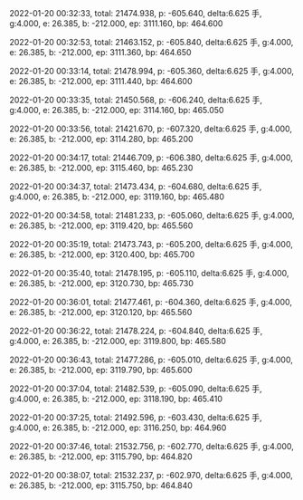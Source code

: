 2022-01-20 00:32:33, total: 21474.938, p: -605.640, delta:6.625 手, g:4.000, e: 26.385, b: -212.000, ep: 3111.160, bp: 464.600

2022-01-20 00:32:53, total: 21463.152, p: -605.840, delta:6.625 手, g:4.000, e: 26.385, b: -212.000, ep: 3111.360, bp: 464.650

2022-01-20 00:33:14, total: 21478.994, p: -605.360, delta:6.625 手, g:4.000, e: 26.385, b: -212.000, ep: 3111.440, bp: 464.600

2022-01-20 00:33:35, total: 21450.568, p: -606.240, delta:6.625 手, g:4.000, e: 26.385, b: -212.000, ep: 3114.160, bp: 465.050

2022-01-20 00:33:56, total: 21421.670, p: -607.320, delta:6.625 手, g:4.000, e: 26.385, b: -212.000, ep: 3114.280, bp: 465.200

2022-01-20 00:34:17, total: 21446.709, p: -606.380, delta:6.625 手, g:4.000, e: 26.385, b: -212.000, ep: 3115.460, bp: 465.230

2022-01-20 00:34:37, total: 21473.434, p: -604.680, delta:6.625 手, g:4.000, e: 26.385, b: -212.000, ep: 3119.160, bp: 465.480

2022-01-20 00:34:58, total: 21481.233, p: -605.060, delta:6.625 手, g:4.000, e: 26.385, b: -212.000, ep: 3119.420, bp: 465.560

2022-01-20 00:35:19, total: 21473.743, p: -605.200, delta:6.625 手, g:4.000, e: 26.385, b: -212.000, ep: 3120.400, bp: 465.700

2022-01-20 00:35:40, total: 21478.195, p: -605.110, delta:6.625 手, g:4.000, e: 26.385, b: -212.000, ep: 3120.730, bp: 465.730

2022-01-20 00:36:01, total: 21477.461, p: -604.360, delta:6.625 手, g:4.000, e: 26.385, b: -212.000, ep: 3120.120, bp: 465.560

2022-01-20 00:36:22, total: 21478.224, p: -604.840, delta:6.625 手, g:4.000, e: 26.385, b: -212.000, ep: 3119.800, bp: 465.580

2022-01-20 00:36:43, total: 21477.286, p: -605.010, delta:6.625 手, g:4.000, e: 26.385, b: -212.000, ep: 3119.790, bp: 465.600

2022-01-20 00:37:04, total: 21482.539, p: -605.090, delta:6.625 手, g:4.000, e: 26.385, b: -212.000, ep: 3118.190, bp: 465.410

2022-01-20 00:37:25, total: 21492.596, p: -603.430, delta:6.625 手, g:4.000, e: 26.385, b: -212.000, ep: 3116.250, bp: 464.960

2022-01-20 00:37:46, total: 21532.756, p: -602.770, delta:6.625 手, g:4.000, e: 26.385, b: -212.000, ep: 3115.790, bp: 464.820

2022-01-20 00:38:07, total: 21532.237, p: -602.970, delta:6.625 手, g:4.000, e: 26.385, b: -212.000, ep: 3115.750, bp: 464.840